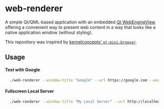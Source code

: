 # web-renderer

A simple Qt/QML-based application with an embedded [Qt WebEngineView](https://doc.qt.io/qt-5/qml-qtwebengine-webengineview.html), offering a convenient way to present web content in a way that looks like a native application window (without styling).

This repository was inspired by [kernelconcepts' `qt-mini-browser`](https://github.com/kernelconcepts/qt-mini-browser).

## Usage

#### Test with Google
``` bash
  ./web-renderer --window-title "Google" --url https://google.com --width 0.7 --height 0.8
```

#### Fullscreen Local Server
``` bash
  ./web-renderer --window-title "My Local Server" --url http://localhost --fullscreen
```
